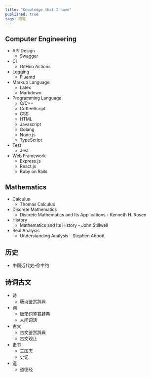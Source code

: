 ```yaml
---
title: "Knowledge that I have"
published: true
tags: 随笔
---
```


## Computer Engineering

- API Design
  - Swagger
- CI
  - GitHub Actions
- Logging
  - Fluentd
- Markup Language
  - Latex
  - Markdown
- Programming Language
  - C/C++
  - CoffeeScript
  - CSS
  - HTML
  - Javascript
  - Golang
  - Node.js
  - TypeScript
- Test
  - Jest
- Web Framework
  - Express.js
  - React.js
  - Ruby on Rails

## Mathematics

- Calculus
  - Thomas Calculus
- Discrete Mathematics
  - Discrete Mathematics and Its Applications - Kenneth H. Rosen
- History
  - Mathematics and Its History - John Stillwell
- Real Analysis
  - Understanding Analysis - Stephen Abbott

## 历史

- 中国近代史-徐中约

## 诗词古文

- 诗
  - 唐诗鉴赏辞典
- 词
  - 唐宋词鉴赏辞典
  - 人间词话
- 古文
  - 古文鉴赏辞典
  - 古文观止
- 史书
  - 三国志
  - 史记
- 道
  - 道德经
